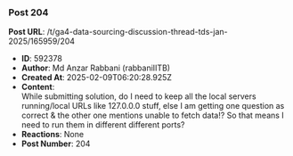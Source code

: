 ### Post 204
**Post URL**: /t/ga4-data-sourcing-discussion-thread-tds-jan-2025/165959/204
- **ID**: 592378
- **Author**: Md Anzar Rabbani (rabbaniIITB)
- **Created At**: 2025-02-09T06:20:28.925Z
- **Content**:  
  While submitting solution, do I need to keep all the local servers running/local URLs like 127.0.0.0 stuff, else I am getting one question as correct &amp; the other one mentions unable to fetch data!? So that means I need to run them in different different ports?
- **Reactions**: None
- **Post Number**: 204

